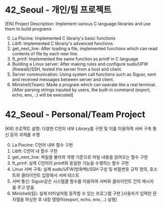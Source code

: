 # 42_Seoul - 개인/팀 프로젝트<Br>

[EN] Project Description: Implement various C language libraries and use them to build programs<br>

0. La Piscine: Implemented C librariy's basic functions
1. Libft: Implemented C librariy's advanced functions
2. get_next_line: After loading a file, implemented functions which can read contents of file by each new line.
3. ft_prinf: Implemented the same function as printf in C language
4. Building a Linux server: After making rules and configure sudo/UFW (firewall)/SSH, tested the server from a host and client.
5. Server communication: Using system call functions such as Sigusr, sent and received messages between server and client.
6. Minishell(Team): Made a program which can operate like a real terminal. [After parsing strings inputed by users, the built-in command
(export, echo, env, ..) will be executed]

# 42_Seoul - Personal/Team Project<Br>

[KR] 프로젝트 설명: 다양한 C언어 내부 Library를 구현 및 이를 이용하여 서버 구축 통신 등의 과제를 수행<br>

0. La Piscine: C언어 내부 함수 구현
1. Libft: C언어 내 함수 구현
2. get_next_line: 파일을 불러와 개행 기준으로 파일 내용을 읽어오는 함수 구현
3. ft_prinf: 실제 C언어의 printf와 동일한 기능을 수행하는 함수 구현
4. Linux 서버 구축: 실제 sudo/UFW(방화벽)/SSH 구성 및 비밀번호 규칙 정의, 호스트와 클라이언트 입장에서 서버 테스트<br>
5. 서버 통신: Sigusr같은 시스템콜 함수를 이용하여 서버와 클라이언트 간의 메시지를 주고 받음
6. Minishell(팀): 실제 터미널처럼 동작할 수 있는 프로그램 구현 [사용자가 입력한 문자열을 파싱한 후 내장 명령어(export, echo, env, ..) 실행]
<!-- find . -name '*.DS_Store' -exec rm {} \;-->

